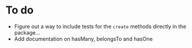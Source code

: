 # To do

- Figure out a way to include tests for the `create` methods directly in the package...
- Add documentation on hasMany, belongsTo and hasOne
